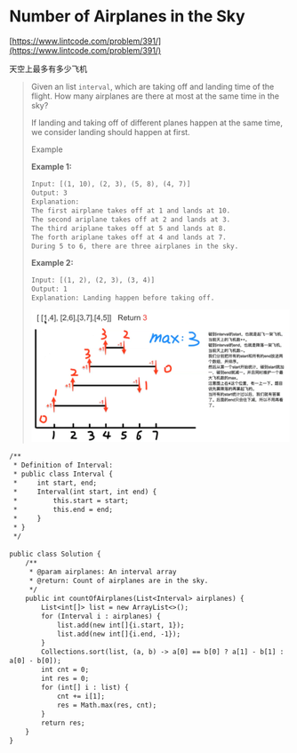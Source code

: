 # Number of Airplanes in the Sky

[https://www.lintcode.com/problem/391/](https://www.lintcode.com/problem/391/)

天空上最多有多少飞机

> Given an list `interval`, which are taking off and landing time of the flight. How many airplanes are there at most at the same time in the sky?
>
> If landing and taking off of different planes happen at the same time, we consider landing should happen at first.
>
> Example
>
> **Example 1:**
>
> ```
> Input: [(1, 10), (2, 3), (5, 8), (4, 7)]
> Output: 3
> Explanation:
> The first airplane takes off at 1 and lands at 10.
> The second ariplane takes off at 2 and lands at 3.
> The third ariplane takes off at 5 and lands at 8.
> The forth ariplane takes off at 4 and lands at 7.
> During 5 to 6, there are three airplanes in the sky.
> ```
>
> **Example 2:**
>
> ```
> Input: [(1, 2), (2, 3), (3, 4)]
> Output: 1
> Explanation: Landing happen before taking off.
> ```
>
> <img src="../.gitbook/assets/image (1) (5).png" alt="" data-size="original">

```
/**
 * Definition of Interval:
 * public class Interval {
 *     int start, end;
 *     Interval(int start, int end) {
 *         this.start = start;
 *         this.end = end;
 *     }
 * }
 */

public class Solution {
    /**
     * @param airplanes: An interval array
     * @return: Count of airplanes are in the sky.
     */
    public int countOfAirplanes(List<Interval> airplanes) {
        List<int[]> list = new ArrayList<>();
        for (Interval i : airplanes) {
            list.add(new int[]{i.start, 1});
            list.add(new int[]{i.end, -1});
        }
        Collections.sort(list, (a, b) -> a[0] == b[0] ? a[1] - b[1] : a[0] - b[0]);
        int cnt = 0;
        int res = 0;
        for (int[] i : list) {
            cnt += i[1];
            res = Math.max(res, cnt);
        }
        return res;
    }
}
```
